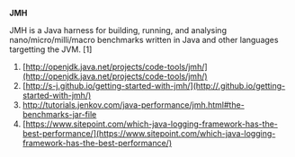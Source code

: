 **JMH**

JMH is a Java harness for building, running, and analysing nano/micro/milli/macro benchmarks written in Java and other languages targetting the JVM. [1]


1. [http://openjdk.java.net/projects/code-tools/jmh/](http://openjdk.java.net/projects/code-tools/jmh/) 
2. [http://s-j.github.io/getting-started-with-jmh/](http://.github.io/getting-started-with-jmh/) 
3. http://tutorials.jenkov.com/java-performance/jmh.html#the-benchmarks-jar-file 
4. [https://www.sitepoint.com/which-java-logging-framework-has-the-best-performance/](https://www.sitepoint.com/which-java-logging-framework-has-the-best-performance/)


